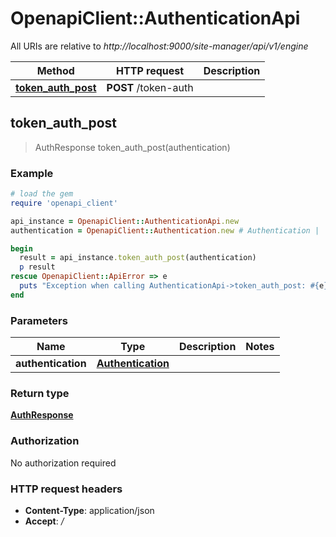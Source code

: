 # OpenapiClient::AuthenticationApi

All URIs are relative to *http://localhost:9000/site-manager/api/v1/engine*

Method | HTTP request | Description
------------- | ------------- | -------------
[**token_auth_post**](AuthenticationApi.md#token_auth_post) | **POST** /token-auth | 



## token_auth_post

> AuthResponse token_auth_post(authentication)



### Example

```ruby
# load the gem
require 'openapi_client'

api_instance = OpenapiClient::AuthenticationApi.new
authentication = OpenapiClient::Authentication.new # Authentication | 

begin
  result = api_instance.token_auth_post(authentication)
  p result
rescue OpenapiClient::ApiError => e
  puts "Exception when calling AuthenticationApi->token_auth_post: #{e}"
end
```

### Parameters


Name | Type | Description  | Notes
------------- | ------------- | ------------- | -------------
 **authentication** | [**Authentication**](Authentication.md)|  | 

### Return type

[**AuthResponse**](AuthResponse.md)

### Authorization

No authorization required

### HTTP request headers

- **Content-Type**: application/json
- **Accept**: */*

